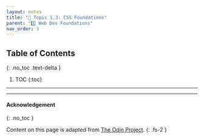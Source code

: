 ```yaml
---
layout: notes
title: "📓 Topic 1.3: CSS Foundations" 
parent: "1️⃣ Web Dev Foundations"
nav_order: 3
---
```


## Table of Contents
{: .no_toc .text-delta }

1. TOC
{:toc}

---


---

#### Acknowledgement
{: .no_toc }

Content on this page is adapted from [The Odin Project](www.theodinproject.com).
{: .fs-2 }

